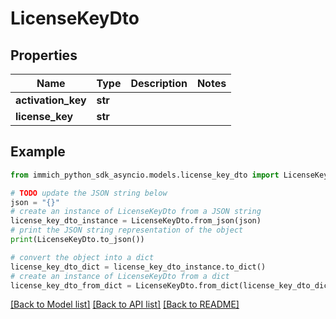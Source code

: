 # LicenseKeyDto


## Properties

Name | Type | Description | Notes
------------ | ------------- | ------------- | -------------
**activation_key** | **str** |  | 
**license_key** | **str** |  | 

## Example

```python
from immich_python_sdk_asyncio.models.license_key_dto import LicenseKeyDto

# TODO update the JSON string below
json = "{}"
# create an instance of LicenseKeyDto from a JSON string
license_key_dto_instance = LicenseKeyDto.from_json(json)
# print the JSON string representation of the object
print(LicenseKeyDto.to_json())

# convert the object into a dict
license_key_dto_dict = license_key_dto_instance.to_dict()
# create an instance of LicenseKeyDto from a dict
license_key_dto_from_dict = LicenseKeyDto.from_dict(license_key_dto_dict)
```
[[Back to Model list]](../README.md#documentation-for-models) [[Back to API list]](../README.md#documentation-for-api-endpoints) [[Back to README]](../README.md)


